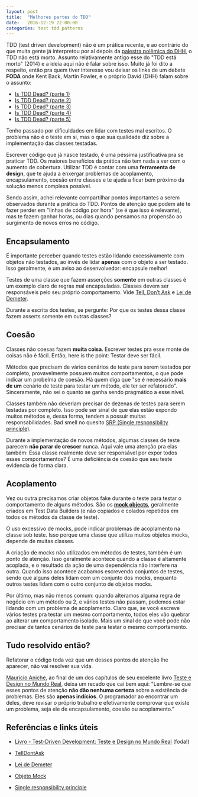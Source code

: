 ```yaml
---
layout: post
title:  "Melhores partes do TDD"
date:   2016-12-19 22:00:00
categories: test tdd patterns
---
```



TDD (test driven development) não é um prática recente, e ao contrário do que muita gente já interpretou por aí depois da [palestra polêmica do DHH](https://www.youtube.com/watch?v=9LfmrkyP81M), o TDD não está morto. Assunto relativamente antigo esse do "TDD está morto" (2014) e a ideia aqui não é falar sobre isso. Muito já foi dito a respeito, então pra quem tiver interesse vou deixar os links de um debate **FODA** onde Kent Back, Martin Fowler, e o próprio David (DHH) falam sobre o assunto:

- [Is TDD Dead? (parte 1)](https://www.youtube.com/watch?v=z9quxZsLcfo)
- [Is TDD Dead? (parte 2)](https://www.youtube.com/watch?v=JoTB2mcjU7w) 
- [Is TDD Dead? (parte 3)](https://www.youtube.com/watch?v=YNw4baDz6WA)
- [Is TDD Dead? (parte 4)](https://www.youtube.com/watch?v=dGtasFJnUxI)
- [Is TDD Dead? (parte 5)](https://www.youtube.com/watch?v=gWD6REVeKW4)


Tenho passado por dificuldades em lidar com testes mal escritos. O problema não é o teste em si, mas o que sua qualidade diz sobre a implementação das classes testadas.

Escrever código que já nasce testado, é uma péssima justificativa pra se praticar TDD. Os maiores benefícios da prática não tem nada a ver com o aumento de cobertura. Utilizar TDD é contar com uma **ferramenta de design**, que te ajuda a enxergar problemas de acoplamento, encapsulamento, coesão entre classes e te ajuda a ficar bem próximo da solução menos complexa possível.

Sendo assim, achei relevante compartilhar pontos importantes a serem observados durante a prática do TDD. Pontos de atenção que podem até te fazer perder em "linhas de código por hora" (se é que isso é relevante), mas te fazem ganhar horas, ou dias quando pensamos na propensão ao surgimento de novos erros no código.

Encapsulamento
-------------
É importante perceber quando testes estão lidando excessivamente com objetos não testados, ao invés de lidar **apenas** com o objeto a ser testado. Isso geralmente, é um aviso ao desenvolvedor: encapsule melhor!

Testes de uma classe que fazem asserções **somente** em outras classes é um exemplo claro de regras mal encapsuladas. Classes devem ser responsáveis pelo seu próprio comportamento. Vide
[Tell, Don’t Ask](http://martinfowler.com/bliki/TellDontAsk.html)  e [Lei de Demeter](http://joleques.blogspot.com.br/2013/08/law-of-demeterlei-de-demeter.html).

Durante a escrita dos testes, se pergunte: Por que os testes dessa classe fazem asserts somente em outras classes?

Coesão
----
Classes não coesas fazem **muita coisa**. Escrever testes pra esse monte de coisas não é fácil. Então, here is the point: Testar deve ser fácil.

Métodos que precisam de vários cenários de teste para serem testados por completo, provavelmente possuem muitos comportamentos, o que pode indicar um probelma de coesão. Há quem diga que "se é necessário **mais de um** cenário de teste para  testar um método, ele ter ser refatorado". Sinceramente, não sei o quanto se ganha sendo pragmático a esse nível. 

Classes também não deveriam precisar de dezenas de testes para serem testadas por completo. Isso pode ser sinal de que elas estão expondo muitos métodos e, dessa forma, tendem a possuir muitas responsabilidades. Bad smell no quesito [SRP (Single responsibility principle)](https://en.wikipedia.org/wiki/Single_responsibility_principle).

Durante a implementação de novos métodos, algumas classes de teste parecem **não parar de crescer** nunca. Aqui vale uma atenção pra elas também: Essa classe realmente deve ser responsável por expor todos esses comportamentos? É uma deficiência de coesão que seu teste evidencia de forma clara.

Acoplamento
----
Vez ou outra precisamos criar objetos fake durante o teste para testar o comportamento de alguns métodos. São os **[mock objects](https://pt.wikipedia.org/wiki/Objeto_Mock)**, geralmente criados em Test Data Builders (e não copiados e colados repetidos em todos os métodos da classe de teste).

O uso excessivo de mocks, pode indicar problemas de acoplamento na classe sob teste. Isso porque uma classe que utiliza muitos objetos mocks, depende de muitas classes. 

A criação de mocks não utilizados em métodos de testes, também é um ponto de atenção. Isso geralmente acontece quando a classe é altamente acoplada, e o resultado da ação de uma dependência não interfere na outra. Quando isso acontece acabamos escrevendo conjuntos de testes, sendo que alguns deles lidam com um conjunto dos mocks, enquanto outros testes lidam com o outro conjunto de objetos mocks.

Por último, mas não menos comum: quando alteramos alguma regra de negócio em um método ou 2, e vários testes não passam, podemos estar lidando com um problema de acoplamento. Claro que, se você escreve vários testes pra testar um mesmo comportamento, todos eles vão quebrar ao alterar um comportamento isolado. Mais um sinal de que você pode não precisar de tantos cenários de teste para testar o mesmo comportamento.

Tudo resolvido então?
----
Refatorar o código toda vez que um desses pontos de atenção lhe aparecer, não vai resolver sua vida.

[Maurício Aniche](https://twitter.com/mauricioaniche), ao final de um dos capítulos de seu excelente livro [Teste e Design no Mundo Real](https://www.casadocodigo.com.br/products/livro-tdd), deixa um recado que cai bem aqui: "Lembre-se que esses pontos de atenção **não dão nenhuma certeza** sobre a existência de problemas. Eles são **apenas indícios**. O programador ao encontrar um deles, deve revisar o próprio trabalho e efetivamente comprovar que existe um problema, seja ele de encapsulamento, coesão ou acoplamento."



Referências e links úteis
-------------
- [Livro - Test-Driven Development: Teste e Design no Mundo Real](https://www.casadocodigo.com.br/products/livro-tdd) (foda!)

- [TellDontAsk](http://martinfowler.com/bliki/TellDontAsk.html)

- [Lei de Demeter](https://weblogs.asp.net/andrenobre/princ-237-pios-de-oop-a-lei-de-demeter-lod)

- [Objeto Mock](https://pt.wikipedia.org/wiki/Objeto_Mock)

- [Single responsibility principle](https://en.wikipedia.org/wiki/Single_responsibility_principle)